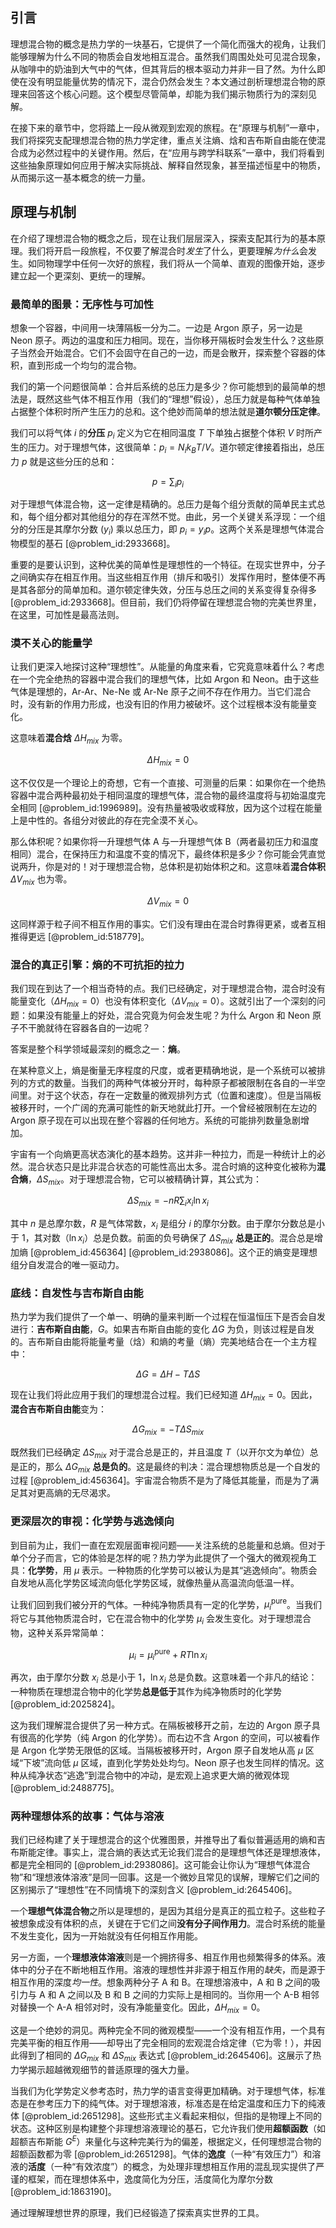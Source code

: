 ## 引言
理想混合物的概念是热力学的一块基石，它提供了一个简化而强大的视角，让我们能够理解为什么不同的物质会自发地相互混合。虽然我们周围处处可见混合现象，从咖啡中的奶油到大气中的气体，但其背后的根本驱动力并非一目了然。为什么即使在没有明显能量优势的情况下，混合仍然会发生？本文通过剖析理想混合物的原理来回答这个核心问题。这个模型尽管简单，却能为我们揭示物质行为的深刻见解。

在接下来的章节中，您将踏上一段从微观到宏观的旅程。在“原理与机制”一章中，我们将探究支配理想混合物的热力学定律，重点关注熵、焓和吉布斯自由能在使混合成为必然过程中的关键作用。然后，在“应用与跨学科联系”一章中，我们将看到这些抽象原理如何应用于解决实际挑战、解释自然现象，甚至描述恒星中的物质，从而揭示这一基本概念的统一力量。

## 原理与机制

在介绍了理想混合物的概念之后，现在让我们层层深入，探索支配其行为的基本原理。我们将开启一段旅程，不仅要了解混合时*发生*了什么，更要理解*为什么*会发生。如同物理学中任何一次好的旅程，我们将从一个简单、直观的图像开始，逐步建立起一个更深刻、更统一的理解。

### 最简单的图景：无序性与可加性

想象一个容器，中间用一块薄隔板一分为二。一边是 Argon 原子，另一边是 Neon 原子。两边的温度和压力相同。现在，当你移开隔板时会发生什么？这些原子当然会开始混合。它们不会固守在自己的一边，而是会散开，探索整个容器的体积，直到形成一个均匀的混合物。

我们的第一个问题很简单：合并后系统的总压力是多少？你可能想到的最简单的想法是，既然这些气体不相互作用（我们的“理想”假设），总压力就是每种气体单独占据整个体积时所产生压力的总和。这个绝妙而简单的想法就是**道尔顿分压定律**。

我们可以将气体 $i$ 的**分压** $p_i$ 定义为它在相同温度 $T$ 下单独占据整个体积 $V$ 时所产生的压力。对于理想气体，这很简单：$p_i = N_i k_B T / V$。道尔顿定律接着指出，总压力 $p$ 就是这些分压的总和：

$$
p = \sum_{i} p_i
$$

对于理想气体混合物，这一定律是精确的。总压力是每个组分贡献的简单民主式总和，每个组分都对其他组分的存在浑然不觉。由此，另一个关键关系浮现：一个组分的分压是其摩尔分数 ($y_i$) 乘以总压力，即 $p_i = y_i p$。这两个关系是理想气体混合物模型的基石 [@problem_id:2933668]。

重要的是要认识到，这种优美的简单性是理想性的一个特征。在现实世界中，分子之间确实存在相互作用。当这些相互作用（排斥和吸引）发挥作用时，整体便不再是其各部分的简单加和。道尔顿定律失效，分压与总压之间的关系变得复杂得多 [@problem_id:2933668]。但目前，我们仍将停留在理想混合物的完美世界里，在这里，可加性是最高法则。

### 漠不关心的能量学

让我们更深入地探讨这种“理想性”。从能量的角度来看，它究竟意味着什么？考虑在一个完全绝热的容器中混合我们的理想气体，比如 Argon 和 Neon。由于这些气体是理想的，Ar-Ar、Ne-Ne 或 Ar-Ne 原子之间不存在作用力。当它们混合时，没有新的作用力形成，也没有旧的作用力被破坏。这个过程根本没有能量变化。

这意味着**混合焓** $\Delta H_{mix}$ 为零。

$$
\Delta H_{mix} = 0
$$

这不仅仅是一个理论上的奇想，它有一个直接、可测量的后果：如果你在一个绝热容器中混合两种最初处于相同温度的理想气体，混合物的最终温度将与初始温度完全相同 [@problem_id:1996989]。没有热量被吸收或释放，因为这个过程在能量上是中性的。各组分对彼此的存在完全漠不关心。

那么体积呢？如果你将一升理想气体 A 与一升理想气体 B（两者最初压力和温度相同）混合，在保持压力和温度不变的情况下，最终体积是多少？你可能会凭直觉说两升，你是对的！对于理想混合物，总体积是初始体积之和。这意味着**混合体积** $\Delta V_{mix}$ 也为零。

$$
\Delta V_{mix} = 0
$$

这同样源于粒子间不相互作用的事实。它们没有理由在混合时靠得更紧，或者互相推得更远 [@problem_id:518779]。

### 混合的真正引擎：熵的不可抗拒的拉力

我们现在到达了一个相当奇特的点。我们已经确定，对于理想混合物，混合时没有能量变化（$\Delta H_{mix} = 0$）也没有体积变化（$\Delta V_{mix} = 0$）。这就引出了一个深刻的问题：如果没有能量上的好处，混合究竟为何会发生呢？为什么 Argon 和 Neon 原子不干脆就待在容器各自的一边呢？

答案是整个科学领域最深刻的概念之一：**熵**。

在某种意义上，熵是衡量无序程度的尺度，或者更精确地说，是一个系统可以被排列的方式的数量。当我们的两种气体被分开时，每种原子都被限制在各自的一半空间里。对于这个状态，存在一定数量的微观排列方式（位置和速度）。但是当隔板被移开时，一个广阔的充满可能性的新天地就此打开。一个曾经被限制在左边的 Argon 原子现在可以出现在整个容器的任何地方。系统的可能排列数量急剧增加。

宇宙有一个向熵更高状态演化的基本趋势。这并非一种拉力，而是一种统计上的必然。混合状态只是比非混合状态的可能性高出太多。混合时熵的这种变化被称为**混合熵**，$\Delta S_{mix}$。对于理想混合物，它可以被精确计算，其公式为：

$$
\Delta S_{mix} = -n R \sum_{i} x_i \ln x_i
$$

其中 $n$ 是总摩尔数，$R$ 是气体常数，$x_i$ 是组分 $i$ 的摩尔分数。由于摩尔分数总是小于 1，其对数（$\ln x_i$）总是负数。前面的负号确保了 $\Delta S_{mix}$ **总是正的**。混合总是增加熵 [@problem_id:456364] [@problem_id:2938086]。这个正的熵变是理想组分自发混合的唯一驱动力。

### 底线：自发性与吉布斯自由能

热力学为我们提供了一个单一、明确的量来判断一个过程在恒温恒压下是否会自发进行：**吉布斯自由能**，$G$。如果吉布斯自由能的变化 $\Delta G$ 为负，则该过程是自发的。吉布斯自由能将能量考量（焓）和熵的考量（熵）完美地结合在一个主方程中：

$$
\Delta G = \Delta H - T \Delta S
$$

现在让我们将此应用于我们的理想混合过程。我们已经知道 $\Delta H_{mix} = 0$。因此，**混合吉布斯自由能**变为：

$$
\Delta G_{mix} = -T \Delta S_{mix}
$$

既然我们已经确定 $\Delta S_{mix}$ 对于混合总是正的，并且温度 $T$（以开尔文为单位）总是正的，那么 $\Delta G_{mix}$ **总是负的**。这是最终的判决：混合理想物质总是一个自发的过程 [@problem_id:456364]。宇宙混合物质不是为了降低其能量，而是为了满足其对更高熵的无尽渴求。

### 更深层次的审视：化学势与逃逸倾向

到目前为止，我们一直在宏观层面审视问题——关注系统的总能量和总熵。但对于单个分子而言，它的体验是怎样的呢？热力学为此提供了一个强大的微观视角工具：**化学势**，用 $\mu$ 表示。一种物质的化学势可以被认为是其“逃逸倾向”。物质会自发地从高化学势区域流向低化学势区域，就像热量从高温流向低温一样。

让我们回到我们被分开的气体。一种纯净物质具有一定的化学势，$\mu_i^{\text{pure}}$。当我们将它与其他物质混合时，它在混合物中的化学势 $\mu_i$ 会发生变化。对于理想混合物，这种关系异常简单：

$$
\mu_i = \mu_i^{\text{pure}} + RT \ln x_i
$$

再次，由于摩尔分数 $x_i$ 总是小于 1，$\ln x_i$ 总是负数。这意味着一个非凡的结论：一种物质在理想混合物中的化学势**总是低于**其作为纯净物质时的化学势 [@problem_id:2025824]。

这为我们理解混合提供了另一种方式。在隔板被移开之前，左边的 Argon 原子具有很高的化学势（纯 Argon 的化学势）。而右边不含 Argon 的空间，可以被看作是 Argon 化学势无限低的区域。当隔板被移开时，Argon 原子自发地从高 $\mu$ 区域“下坡”流向低 $\mu$ 区域，直到化学势处处均匀。Neon 原子也发生同样的情况。这种从纯净状态“逃逸”到混合物中的冲动，是宏观上追求更大熵的微观体现 [@problem_id:2488775]。

### 两种理想体系的故事：气体与溶液

我们已经构建了关于理想混合的这个优雅图景，并推导出了看似普遍适用的熵和吉布斯能定律。事实上，混合熵的表达式无论我们混合的是理想气体还是理想液体，都是完全相同的 [@problem_id:2938086]。这可能会让你认为“理想气体混合物”和“理想液体溶液”是同一回事。这是一个微妙且常见的误解，理解它们之间的区别揭示了“理想性”在不同情境下的深刻含义 [@problem_id:2645406]。

一个**理想气体混合物**之所以是理想的，是因为其组分是真正的孤立粒子。这些粒子被想象成没有体积的点，关键在于它们之间**没有分子间作用力**。混合时系统的能量不发生变化，因为一开始就没有任何相互作用能。

另一方面，一个**理想液体溶液**则是一个拥挤得多、相互作用也频繁得多的体系。液体中的分子在不断地相互作用。溶液的理想性并非源于相互作用的*缺失*，而是源于相互作用的深度*均一性*。想象两种分子 A 和 B。在理想溶液中，A 和 B 之间的吸引力与 A 和 A 之间以及 B 和 B 之间的力实际上是相同的。当你用一个 A-B 相邻对替换一个 A-A 相邻对时，没有净能量变化。因此，$\Delta H_{mix} = 0$。

这是一个绝妙的洞见。两种完全不同的微观模型——一个没有相互作用，一个具有完美平衡的相互作用——却导出了完全相同的宏观混合焓定律（它为零！），并因此得到了相同的 $\Delta G_{mix}$ 和 $\Delta S_{mix}$ 表达式 [@problem_id:2645406]。这展示了热力学揭示超越微观细节的普适原理的强大力量。

当我们为化学势定义参考态时，热力学的语言变得更加精确。对于理想气体，标准态是在参考压力下的纯气体。对于理想溶液，标准态是在给定温度和压力下的纯液体 [@problem_id:2651298]。这些形式主义看起来相似，但指的是物理上不同的状态。这种区别是构建整个非理想溶液理论的基石，它允许我们使用**超额函数**（如超额吉布斯能 $G^E$）来量化与这种完美行为的偏差，根据定义，任何理想混合物的超额函数都为零 [@problem_id:2651298]。气体的**逸度**（一种“有效压力”）和溶液的**活度**（一种“有效浓度”）的概念，为处理非理想相互作用的混乱现实提供了严谨的框架，而在理想体系中，逸度简化为分压，活度简化为摩尔分数 [@problem_id:1863190]。

通过理解理想世界的原理，我们已经锻造了探索真实世界的工具。

